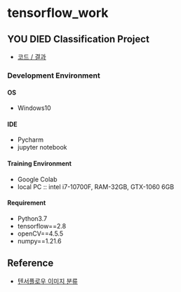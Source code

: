 # tensorflow_work

## YOU DIED Classification Project
- [코드 / 결과](https://github.com/jogeuncheol/tensorflow_work/tree/main/YOU_DIED_tfwork)

### Development Environment
#### OS
- Windows10
#### IDE
- Pycharm
- jupyter notebook
#### Training Environment
- Google Colab
- local PC :: intel i7-10700F, RAM-32GB, GTX-1060 6GB
#### Requirement
- Python3.7
- tensorflow==2.8
- openCV==4.5.5
- numpy==1.21.6

## Reference
- [텐서플로우 이미지 분류](https://www.tensorflow.org/tutorials/images/classification?hl=ko)
